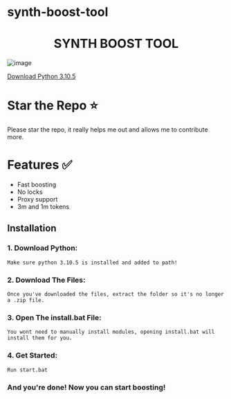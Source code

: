 # synth-boost-tool
<h1 align="center">
SYNTH BOOST TOOL
</h1>

![image](https://i.imgur.com/ujKi2x5.png)


[Download Python 3.10.5](https://www.python.org/ftp/python/3.10.5/python-3.10.5-amd64.exe)

# Star the Repo ⭐
Please star the repo, it really helps me out and allows me to contribute more.

# Features ✅
- Fast boosting
- No locks
- Proxy support
- 3m and 1m tokens

## Installation

### 1. Download Python:

```
Make sure python 3.10.5 is installed and added to path!
```
### 2. Download The Files:

```
Once you've downloaded the files, extract the folder so it's no longer a .zip file.
```
### 3. Open The install.bat File:

```
You wont need to manually install modules, opening install.bat will install them for you.
```
### 4. Get Started:

```
Run start.bat
```
### And you're done! Now you can start boosting!

